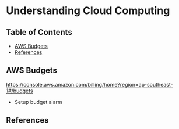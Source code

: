 # Understanding Cloud Computing

## Table of Contents

<!-- START doctoc generated TOC please keep comment here to allow auto update -->
<!-- DON'T EDIT THIS SECTION, INSTEAD RE-RUN doctoc TO UPDATE -->

- [AWS Budgets](#aws-budgets)
- [References](#references)

<!-- END doctoc generated TOC please keep comment here to allow auto update -->

## AWS Budgets

<https://console.aws.amazon.com/billing/home?region=ap-southeast-1#/budgets>

- Setup budget alarm

## References

